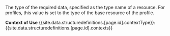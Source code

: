 The type of the required data, specified as the type name of a resource. For profiles, this value is set to the type of the base resource of the profile.

**Context of Use** {{site.data.structuredefinitions.[page.id].contextType}}: {{site.data.structuredefinitions.[page.id].contexts}}
